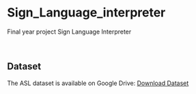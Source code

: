# Sign_Language_interpreter
Final year project Sign Language Interpreter

﻿
## Dataset
The ASL dataset is available on Google Drive: [Download Dataset](https://drive.google.com/drive/folders/1JJAsT6jfaDrJfbAN0opFF_okpy-qUBs6?usp=drive_link)

